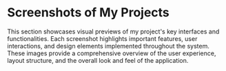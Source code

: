 # Screenshots of My Projects
This section showcases visual previews of my project's key interfaces and functionalities. Each screenshot highlights important features, user interactions, and design elements implemented throughout the system. These images provide a comprehensive overview of the user experience, layout structure, and the overall look and feel of the application.
